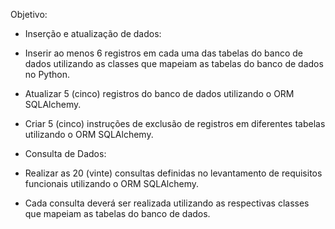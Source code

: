 Objetivo:

- Inserção e atualização de dados:

- Inserir ao menos 6 registros em cada uma das tabelas do banco de dados utilizando as classes que mapeiam as tabelas do banco de dados no Python.
- Atualizar 5 (cinco) registros do banco de dados utilizando o ORM SQLAlchemy.
- Criar 5 (cinco) instruções de exclusão de registros em diferentes tabelas utilizando o ORM SQLAlchemy.

- Consulta de Dados:

- Realizar as 20 (vinte) consultas definidas no levantamento de requisitos funcionais utilizando o ORM SQLAlchemy.
- Cada consulta deverá ser realizada utilizando as respectivas classes que mapeiam as tabelas do banco de dados.

